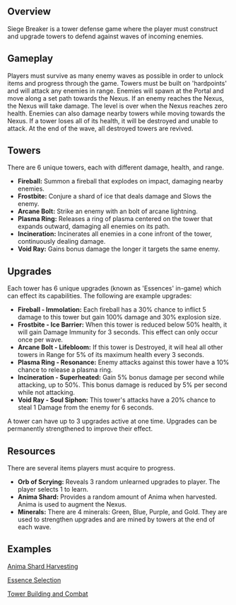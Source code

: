 ## Overview
Siege Breaker is a tower defense game where the player must construct and upgrade towers to defend against waves of incoming enemies.

## Gameplay
Players must survive as many enemy waves as possible in order to unlock items and progress through the game. Towers must be built on 'hardpoints' and will attack any enemies in range. Enemies will spawn at the Portal and move along a set path towards the Nexus. If an enemy reaches the Nexus, the Nexus will take damage. The level is over when the Nexus reaches zero health. Enemies can also damage nearby towers while moving towards the Nexus. If a tower loses all of its health, it will be destroyed and unable to attack. At the end of the wave, all destroyed towers are revived.

## Towers
There are 6 unique towers, each with different damage, health, and range.

* **Fireball:** Summon a fireball that explodes on impact, damaging nearby enemies.
* **Frostbite:** Conjure a shard of ice that deals damage and Slows the enemy.
* **Arcane Bolt:** Strike an enemy with an bolt of arcane lightning.
* **Plasma Ring:** Releases a ring of plasma centered on the tower that expands outward, damaging all enemies on its path.
* **Incineration:** Incinerates all enemies in a cone infront of the tower, continuously dealing damage.
* **Void Ray:** Gains bonus damage the longer it targets the same enemy.

## Upgrades
Each tower has 6 unique upgrades (known as 'Essences' in-game) which can effect its capabilities. The following are example upgrades:
* **Fireball - Immolation:** Each fireball has a 30% chance to inflict 5 damage to this tower but gain 100% damage and 30% explosion size.
* **Frostbite - Ice Barrier:** When this tower is reduced below 50% health, it will gain Damage Immunity for 3 seconds. This effect can only occur once per wave.
* **Arcane Bolt - Lifebloom:** If this tower is Destroyed, it will heal all other towers in Range for 5% of its maximum health every 3 seconds.
* **Plasma Ring - Resonance:** Enemy attacks against this tower have a 10% chance to release a plasma ring.
* **Incineration - Superheated:** Gain 5% bonus damage per second while attacking, up to 50%. This bonus damage is reduced by 5% per second while not attacking.
* **Void Ray - Soul Siphon:** This tower's attacks have a 20% chance to steal 1 Damage from the enemy for 6 seconds.

A tower can have up to 3 upgrades active at one time. Upgrades can be permanently strengthened to improve their effect.

## Resources
There are several items players must acquire to progress.
* **Orb of Scrying:** Reveals 3 random unlearned upgrades to player. The player selects 1 to learn.
* **Anima Shard:** Provides a random amount of Anima when harvested. Anima is used to augment the Nexus.
* **Minerals:** There are 4 minerals: Green, Blue, Purple, and Gold. They are used to strengthen upgrades and are mined by towers at the end of each wave.

## Examples

[Anima Shard Harvesting](https://user-images.githubusercontent.com/65477584/113082333-21e5ef00-918f-11eb-9384-adb66dccc042.mp4)

[Essence Selection](https://user-images.githubusercontent.com/65477584/113083890-e00a7800-9191-11eb-8fc1-d8914e1d138c.mp4)

[Tower Building and Combat](https://user-images.githubusercontent.com/65477584/113080731-37a5e500-918c-11eb-9bb2-33f715c02aff.mp4)

